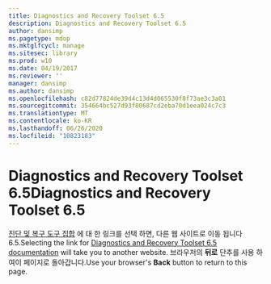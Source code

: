 ```yaml
---
title: Diagnostics and Recovery Toolset 6.5
description: Diagnostics and Recovery Toolset 6.5
author: dansimp
ms.pagetype: mdop
ms.mktglfcycl: manage
ms.sitesec: library
ms.prod: w10
ms.date: 04/19/2017
ms.reviewer: ''
manager: dansimp
ms.author: dansimp
ms.openlocfilehash: c82d77824de39d4c13d4d065530f8f73ae3c3a01
ms.sourcegitcommit: 354664bc527d93f80687cd2eba70d1eea024c7c3
ms.translationtype: MT
ms.contentlocale: ko-KR
ms.lasthandoff: 06/26/2020
ms.locfileid: "10823183"
---
```

# <span data-ttu-id="08c5d-103">Diagnostics and Recovery Toolset 6.5</span><span class="sxs-lookup"><span data-stu-id="08c5d-103">Diagnostics and Recovery Toolset 6.5</span></span>

<span data-ttu-id="08c5d-104">[진단 및 복구 도구 집합](https://technet.microsoft.com/library/jj713388.aspx) 에 대 한 링크를 선택 하면, 다른 웹 사이트로 이동 됩니다 6.5.</span><span class="sxs-lookup"><span data-stu-id="08c5d-104">Selecting the link for [Diagnostics and Recovery Toolset 6.5 documentation](https://technet.microsoft.com/library/jj713388.aspx) will take you to another website.</span></span> <span data-ttu-id="08c5d-105">브라우저의 **뒤로** 단추를 사용 하 여이 페이지로 돌아갑니다.</span><span class="sxs-lookup"><span data-stu-id="08c5d-105">Use your browser's **Back** button to return to this page.</span></span>   
